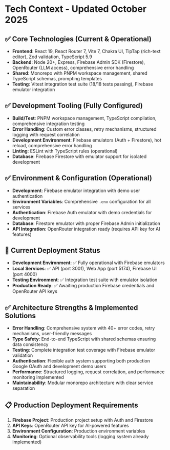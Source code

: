 # Tech Context - Updated October 2025

## ✅ Core Technologies (Current & Operational)
- **Frontend**: React 19, React Router 7, Vite 7, Chakra UI, TipTap (rich-text editor), Zod validation, TypeScript 5.9
- **Backend**: Node 20+, Express, Firebase Admin SDK (Firestore), OpenRouter (LLM access), comprehensive error handling
- **Shared**: Monorepo with PNPM workspace management, shared TypeScript schemas, prompting templates
- **Testing**: Vitest integration test suite (18/18 tests passing), Firebase emulator integration

## ✅ Development Tooling (Fully Configured)
- **Build/Test**: PNPM workspace management, TypeScript compilation, comprehensive integration testing
- **Error Handling**: Custom error classes, retry mechanisms, structured logging with request correlation
- **Development Environment**: Firebase emulators (Auth + Firestore), hot reload, comprehensive error handling
- **Linting**: ESLint with TypeScript rules (operational)
- **Database**: Firebase Firestore with emulator support for isolated development

## ✅ Environment & Configuration (Operational)
- **Development**: Firebase emulator integration with demo user authentication
- **Environment Variables**: Comprehensive `.env` configuration for all services
- **Authentication**: Firebase Auth emulator with demo credentials for development
- **Database**: Firestore emulator with proper Firebase Admin initialization
- **API Integration**: OpenRouter integration ready (requires API key for AI features)

## 🚀 Current Deployment Status
- **Development Environment**: ✅ Fully operational with Firebase emulators
- **Local Services**: ✅ API (port 3001), Web App (port 5174), Firebase UI (port 4000)
- **Testing Environment**: ✅ Integration test suite with emulator isolation
- **Production Ready**: ✅ Awaiting production Firebase credentials and OpenRouter API keys

## ✅ Architecture Strengths & Implemented Solutions
- **Error Handling**: Comprehensive system with 40+ error codes, retry mechanisms, user-friendly messages
- **Type Safety**: End-to-end TypeScript with shared schemas ensuring data consistency
- **Testing**: Complete integration test coverage with Firebase emulator validation
- **Authentication**: Flexible auth system supporting both production Google OAuth and development demo users
- **Performance**: Structured logging, request correlation, and performance monitoring implemented
- **Maintainability**: Modular monorepo architecture with clear service separation

## 📋 Production Deployment Requirements
1. **Firebase Project**: Production project setup with Auth and Firestore
2. **API Keys**: OpenRouter API key for AI-powered features
3. **Environment Configuration**: Production environment variables
4. **Monitoring**: Optional observability tools (logging system already implemented)
